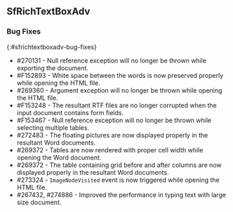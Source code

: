 ## SfRichTextBoxAdv

### Bug Fixes
{:#sfrichtextboxadv-bug-fixes}

* \#270131 - Null reference exception will no longer be thrown while exporting the document.
* \#F152893 - White space between the words is now preserved properly while opening the HTML file.
* \#269360 - Argument exception will no longer be thrown while opening the HTML file.
* \#F153248 - The resultant RTF files are no longer corrupted when the input document contains form fields.
* \#F153467 - Null reference exception will no longer be thrown while selecting multiple tables.
* \#272483 - The floating pictures are now displayed properly in the resultant Word documents.
* \#269372 - Tables are now rendered with proper cell width while opening the Word document.
* \#269372 - The table containing grid before and after columns are now displayed properly in the resultant Word documents. 
* \#273324 - `ImageNodeVisited` event is now triggered while opening the HTML file.
* \#267432, \#274886 - Improved the performance in typing text with large size document.